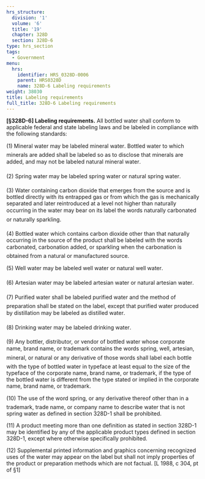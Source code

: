 ```yaml
---
hrs_structure:
  division: '1'
  volume: '6'
  title: '19'
  chapter: 328D
  section: 328D-6
type: hrs_section
tags:
  - Government
menu:
  hrs:
    identifier: HRS_0328D-0006
    parent: HRS0328D
    name: 328D-6 Labeling requirements
weight: 38030
title: Labeling requirements
full_title: 328D-6 Labeling requirements
---
```

**[§328D-6] Labeling requirements.** All bottled water shall conform to applicable federal and state labeling laws and be labeled in compliance with the following standards:

(1) Mineral water may be labeled mineral water. Bottled water to which minerals are added shall be labeled so as to disclose that minerals are added, and may not be labeled natural mineral water.

(2) Spring water may be labeled spring water or natural spring water.

(3) Water containing carbon dioxide that emerges from the source and is bottled directly with its entrapped gas or from which the gas is mechanically separated and later reintroduced at a level not higher than naturally occurring in the water may bear on its label the words naturally carbonated or naturally sparkling.

(4) Bottled water which contains carbon dioxide other than that naturally occurring in the source of the product shall be labeled with the words carbonated, carbonation added, or sparkling when the carbonation is obtained from a natural or manufactured source.

(5) Well water may be labeled well water or natural well water.

(6) Artesian water may be labeled artesian water or natural artesian water.

(7) Purified water shall be labeled purified water and the method of preparation shall be stated on the label, except that purified water produced by distillation may be labeled as distilled water.

(8) Drinking water may be labeled drinking water.

(9) Any bottler, distributor, or vendor of bottled water whose corporate name, brand name, or trademark contains the words spring, well, artesian, mineral, or natural or any derivative of those words shall label each bottle with the type of bottled water in typeface at least equal to the size of the typeface of the corporate name, brand name, or trademark, if the type of the bottled water is different from the type stated or implied in the corporate name, brand name, or trademark.

(10) The use of the word spring, or any derivative thereof other than in a trademark, trade name, or company name to describe water that is not spring water as defined in section 328D-1 shall be prohibited.

(11) A product meeting more than one definition as stated in section 328D-1 may be identified by any of the applicable product types defined in section 328D-1, except where otherwise specifically prohibited.

(12) Supplemental printed information and graphics concerning recognized uses of the water may appear on the label but shall not imply properties of the product or preparation methods which are not factual. [L 1988, c 304, pt of §1]